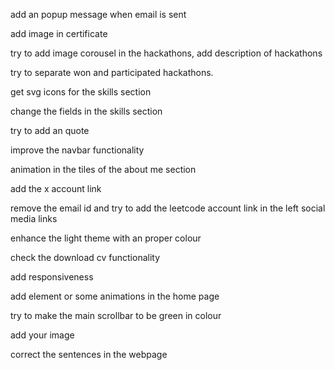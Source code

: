 add an popup message when email is sent 


add image in certificate 


try to add image corousel in the hackathons, add description of hackathons

try to separate won and participated hackathons. 


get svg icons for the skills section


change the fields in the skills section


try to add an quote 



improve the navbar functionality 



animation in the tiles of the about me section



add the x account link 


remove the email id and try to add the leetcode account link in the left social media links 


enhance the light theme with an proper colour 

check the download cv functionality 

add responsiveness 

add element or some animations in the home page 



try to make the main scrollbar to be green in colour

add your image 



correct the sentences in the webpage 

